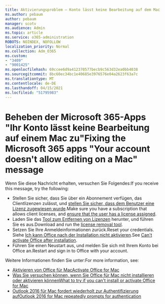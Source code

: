 ```yaml
---
title: Aktivierungsproblem – Konto lässt keine Bearbeitung auf dem Mac zu
ms.author: pebaum
author: pebaum
manager: scotv
ms.audience: Admin
ms.topic: article
ms.service: o365-administration
ROBOTS: NOINDEX, NOFOLLOW
localization_priority: Normal
ms.collection: Adm_O365
ms.custom:
- "3409"
- "9001425"
ms.openlocfilehash: 69ccee6d9a412370577becb9c563d32ea0bb4038
ms.sourcegitcommit: 8bc60ec34bc1e40685e3976576e04a2623f63a7c
ms.translationtype: MT
ms.contentlocale: de-DE
ms.lasthandoff: 04/15/2021
ms.locfileid: "51795983"
---
```

# <a name="fixing-the-microsoft-365-apps-your-account-doesnt-allow-editing-on-a-mac-message"></a><span data-ttu-id="e7c72-102">Beheben der Microsoft 365-Apps "Ihr Konto lässt keine Bearbeitung auf einem Mac zu"</span><span class="sxs-lookup"><span data-stu-id="e7c72-102">Fixing the Microsoft 365 apps "Your account doesn't allow editing on a Mac" message</span></span>

<span data-ttu-id="e7c72-103">Wenn Sie diese Nachricht erhalten, versuchen Sie Folgendes:</span><span class="sxs-lookup"><span data-stu-id="e7c72-103">If you receive this message, try the following:</span></span>

- <span data-ttu-id="e7c72-104">Stellen Sie sicher, dass Sie über ein Abonnement verfügen, das Clientlizenzen zulässt, und [stellen Sie sicher, dass dem Benutzer eine Lizenz zugewiesen wurde](https://docs.microsoft.com/microsoft-365/admin/add-users/add-users).</span><span class="sxs-lookup"><span data-stu-id="e7c72-104">Make sure you have a subscription that allows client licenses, and [ensure that the user has a license assigned](https://docs.microsoft.com/microsoft-365/admin/add-users/add-users).</span></span> 
- <span data-ttu-id="e7c72-105">Laden Sie das [Tool zum Entfernen von Lizenzen](https://support.office.com/article/how-to-remove-office-license-files-on-a-mac-b032c0f6-a431-4dad-83a9-6b727c03b193) herunter, und führen Sie es aus.</span><span class="sxs-lookup"><span data-stu-id="e7c72-105">Download and run the [license removal tool](https://support.office.com/article/how-to-remove-office-license-files-on-a-mac-b032c0f6-a431-4dad-83a9-6b727c03b193).</span></span>
- <span data-ttu-id="e7c72-106">Setzen Sie Ihre Anmeldeinformationen zurück.</span><span class="sxs-lookup"><span data-stu-id="e7c72-106">Reset your credentials.</span></span> <span data-ttu-id="e7c72-107">Siehe [Ich kann Office nach der Installation nicht aktivieren](https://support.office.com/article/5efba2b4-b1e6-4e5f-bf3c-6ab945d03dea#bkmk_cantactivate).</span><span class="sxs-lookup"><span data-stu-id="e7c72-107">See [Can't activate Office after installation](https://support.office.com/article/5efba2b4-b1e6-4e5f-bf3c-6ab945d03dea#bkmk_cantactivate).</span></span>
- <span data-ttu-id="e7c72-108">Führen Sie einen Neustart aus, und melden Sie sich mit Ihrem Konto bei Office an.</span><span class="sxs-lookup"><span data-stu-id="e7c72-108">Restart and sign in to Office with your account.</span></span>

<span data-ttu-id="e7c72-109">Weitere Informationen finden Sie unter:</span><span class="sxs-lookup"><span data-stu-id="e7c72-109">For more information, see:</span></span>
- [<span data-ttu-id="e7c72-110">Aktivieren von Office für Mac</span><span class="sxs-lookup"><span data-stu-id="e7c72-110">Activate Office for Mac</span></span>](https://support.office.com/article/activate-office-for-mac-7f6646b1-bb14-422a-9ad4-a53410fcefb2)
- [<span data-ttu-id="e7c72-111">Was Sie versuchen können, wenn Sie Office für Mac nicht installieren oder aktivieren können</span><span class="sxs-lookup"><span data-stu-id="e7c72-111">What to try if you can't install or activate Office for Mac</span></span>](https://support.office.com/article/5efba2b4-b1e6-4e5f-bf3c-6ab945d03dea#picktab=activation)
- [<span data-ttu-id="e7c72-112">Outlook 2016 für Mac fordert wiederholt zur Authentifizierung auf</span><span class="sxs-lookup"><span data-stu-id="e7c72-112">Outlook 2016 for Mac repeatedly prompts for authentication</span></span>](https://docs.microsoft.com/outlook/troubleshoot/sign-in/repeated-prompts-authentication)
